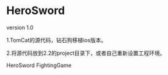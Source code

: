 HeroSword
=========

version 1.0

1.TomCat的源代码，钻石狗移植ios版本。

2.将源代码放到2.2的project目录下，或者自己重新设置工程环境。


HeroSword FightingGame

